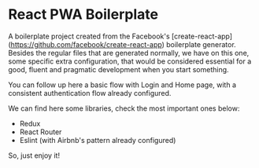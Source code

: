# React PWA Boilerplate

A boilerplate project created from the Facebook's [create-react-app]
(https://github.com/facebook/create-react-app) boilerplate generator. Besides the regular files that are generated normally, we have on this one, some specific extra configuration, that would be considered essential for a good, fluent and pragmatic development when you start something.

You can follow up here a basic flow with Login and Home page, with a consistent authentication flow already configured.

We can find here some libraries, check the most important ones below:

* Redux
* React Router
* Eslint (with Airbnb's pattern already configured)

So, just enjoy it!
